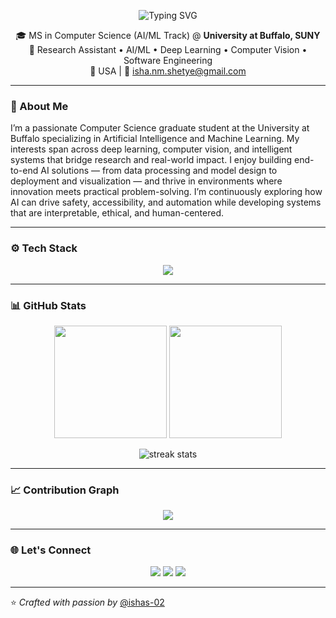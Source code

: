<!-- Header Banner -->
<!-- Animated Typing Banner -->
<p align="center">
  <img src="https://readme-typing-svg.herokuapp.com?size=30&duration=3500&color=58A6FF&center=true&vCenter=true&width=650&lines=👋+Hi+there!+I'm+Isha+Shetye;AI%2FML+%7C+Software+%7C;MS+CS+@+University+at+Buffalo🎓;Always+learning+something+new+💻" alt="Typing SVG" />
</p>



<p align="center">
🎓 MS in Computer Science (AI/ML Track) @ <b>University at Buffalo, SUNY</b> <br>
🤖 Research Assistant • AI/ML • Deep Learning • Computer Vision • Software Engineering <br>
📍 USA | 📧 <a href="mailto:isha.nm.shetye@gmail.com">isha.nm.shetye@gmail.com</a>
</p>

---

### 🌟 About Me
I’m a passionate Computer Science graduate student at the University at Buffalo specializing in Artificial Intelligence and Machine Learning. My interests span across deep learning, computer vision, and intelligent systems that bridge research and real-world impact. I enjoy building end-to-end AI solutions — from data processing and model design to deployment and visualization — and thrive in environments where innovation meets practical problem-solving. I’m continuously exploring how AI can drive safety, accessibility, and automation while developing systems that are interpretable, ethical, and human-centered.

---

### ⚙️ Tech Stack

<p align="center">
<img src="https://skillicons.dev/icons?i=python,java,c,cpp,js,html,css,php,mysql,postgresql,mongodb,git,docker,kubernetes,linux,pytorch,tensorflow,keras,sklearn,opencv,react,nodejs,flask,fastapi,aws,gcp,solidity,bootstrap,tailwind,figma&perline=10" />
</p>

---

### 📊 GitHub Stats

<p align="center">
  <img height="180em" src="https://github-readme-stats.vercel.app/api?username=ishas-02&show_icons=true&theme=radical&hide_border=true" />
  <img height="180em" src="https://github-readme-stats.vercel.app/api/top-langs/?username=ishas-02&layout=compact&theme=radical&hide_border=true" />
</p>

<p align="center">
  <img src="https://github-readme-streak-stats.herokuapp.com/?user=ishas-02&theme=radical&hide_border=true" alt="streak stats" />
</p>

---

### 📈 Contribution Graph
<p align="center">
  <img src="https://github-readme-activity-graph.vercel.app/graph?username=ishas-02&theme=react-dark&hide_border=true&area=true" />
</p>

---

### 🌐 Let's Connect
<p align="center">
  <a href="https://www.linkedin.com/in/isha-shetye"><img src="https://img.shields.io/badge/LinkedIn-0A66C2?style=for-the-badge&logo=linkedin&logoColor=white"/></a>
  <a href="https://github.com/ishas-02"><img src="https://img.shields.io/badge/GitHub-171515?style=for-the-badge&logo=github&logoColor=white"/></a>
  <a href="mailto:isha.nm.shetye@gmail.com"><img src="https://img.shields.io/badge/Email-D14836?style=for-the-badge&logo=gmail&logoColor=white"/></a>
</p>

---

⭐️ *Crafted with passion by* [@ishas-02](https://github.com/ishas-02)
